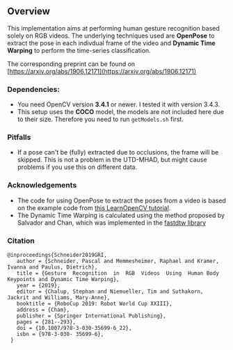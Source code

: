 ## Overview

This implementation aims at performing human gesture recognition based solely on RGB videos. The underlying techniques used are **OpenPose** to extract the pose in each indivdual frame of the video and **Dynamic Time Warping** to perform the time-series classification. 

The corresponding preprint can be found on [https://arxiv.org/abs/1906.12171](https://arxiv.org/abs/1906.12171)

### Dependencies:
* You need OpenCV version **3.4.1** or newer. I tested it with version 3.4.3.
* This setup uses the **COCO** model, the models are not included here due to their size. Therefore you need to run ```getModels.sh``` first.

### Pitfalls
* If a pose can't be (fully) extracted due to occlusions, the frame will be skipped. This is not a problem in the UTD-MHAD, but might cause problems if you use this on different data.

### Acknowledgements
* The code for using OpenPose to extract the poses from a video is based on the example code from [this LearnOpenCV tutorial](https://www.learnopencv.com/deep-learning-based-human-pose-estimation-using-opencv-cpp-python/).
* The Dynamic Time Warping is calculated using the method proposed by Salvador and Chan, which was implemented in the [fastdtw library](https://pypi.org/project/fastdtw/)


### Citation

```
@inproceedings{Schneider2019GRI, 
   author = {Schneider, Pascal and Memmesheimer, Raphael and Kramer, Ivanna and Paulus, Dietrich}, 
   title = {Gesture  Recognition  in  RGB  Videos  Using  Human Body Keypoints and Dynamic Time Warping}, 
   year = {2019}, 
   editor = {Chalup, Stephan and Niemueller, Tim and Suthakorn, Jackrit and Williams, Mary-Anne}, 
   booktitle = {RoboCup 2019: Robot World Cup XXIII}, 
   address = {Cham}, 
   publisher = {Springer International Publishing}, 
   pages = {281--293},  
   doi = {10.1007/978-3-030-35699-6_22}, 
   isbn = {978-3-030- 35699-6}, 
 } 

```
